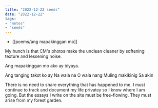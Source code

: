 ```yaml
---
title: "2022-12-22 seeds"
date: "2022-12-22"
tags:
- "notes"
- "seeds"
---
```


- [[poems/ang mapakinggan mo]]

My hunch is that CM's photos make the unclean cleaner by softening texture and lessening noise.

Ang mapakinggan mo ako
ay biyaya.

Ang tanging takot ko ay
Na wala na
O wala nang
Muling makikinig
Sa akin

There is no need to share everything that has happened to me. I must continue to track and document my life privatey so I know where I am going. But the essays I write on the site must be free-flowing. They must arise from my forest garden. 